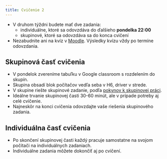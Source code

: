 ```yaml
---
title: Cvičenie 2
---
```


* V druhom týždni budete mať dve zadania: 
  * individuálne, ktoré sa odovzdáva do ďalšieho **pondelka 22:00**
  * skupinové, ktoré sa odovzdáva sa do konca cvičení
* Nezabudnite ani na kvíz v [Moodle](https://moodle.uniba.sk/course/view.php?id=3421). Výsledky kvízu vždy po termíne odovzdania.

## Skupinová časť cvičenia

* V pondelok zvereníme tabuľku v Google classroom s rozdelením do skupín.
* Skupina obsadí blok počítačov vedľa seba v H6, driver v strede.
* V skupine riešte skupinové zadanie, podľa [pokynov k skupinovej práci](./Groups.md).
* Ideálne trvanie skupinovej časti 30-60 minút, ale v prípade potreby aj celé cvičenie.
* Najneskôr na konci cvičenia odovzdajte vaše riešenia skupinového zadania.

## Individuálna časť cvičenia

* Po skončení skupinovej časti každý pracuje samostatne na svojom počítači na individuálnych zadaniach.
* Individuálne zadania môžete dokončiť aj po cvičení.
